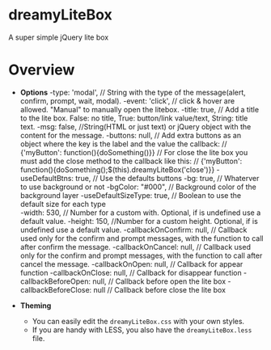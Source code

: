 dreamyLiteBox
=============

A super simple jQuery lite box


Overview
=============

* **Options**
  -type: 'modal', // String with the type of the message(alert, confirm, prompt, wait, modal).
  -event: 'click', // click & hover are allowed. "Manual" to manually open the litebox.
  -title: true, // Add a title to the lite box. False: no title, True: button/link value/text, String: title text.
  -msg: false, //String(HTML or just text) or jQuery object with the content for the message.
  -buttons: null, // Add extra buttons as an object where the key is the label and the value the callback:
               //  {'myButton': function(){doSomething()}}
               // For close the lite box you must add the close method to the callback like this:
               //  {'myButton': function(){doSomething();$(this).dreamyLiteBox('close')}}
  -useDefaultBtns: true, // Use the defaults buttons
  -bg: true, // Whaterver to use background or not
  -bgColor: "#000", // Background color of the background layer
  -useDefaultSizeType: true, // Boolean to use the default size for each type  
  -width: 530, // Number for a custom with. Optional, if is undefined use a default value.
  -height: 150, //Number for a custom height. Optional, if is undefined use a default value.
  -callbackOnConfirm: null, // Callback used only for the confirm and prompt messages, with the function to call after confirm the message.
  -callbackOnCancel: null, // Callback used only for the confirm and prompt messages, with the function to call after cancel the message.
  -callbackOnOpen: null, // Callback for appear function
  -callbackOnClose: null, // Callback for disappear function
  -callbackBeforeOpen: null, // Callback before open the lite box
  -callbackBeforeClose: null // Callback before close the lite box


* **Theming**
  - You can easily edit the `dreamyLiteBox.css` with your own styles.
  - If you are handy with LESS, you also have the `dreamyLiteBox.less` file.